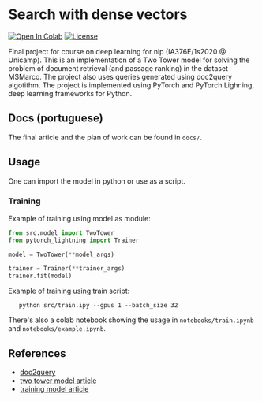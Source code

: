 # Search with dense vectors

[![Open In Colab](https://colab.research.google.com/assets/colab-badge.svg)](https://colab.research.google.com/github/RafaelGoncalves8/search-with-dense-vectors/blob/master/notebooks/Index.ipynb)
[![License](https://img.shields.io/github/license/RafaelGoncalves8/search-with-dense-vectors)](https://github.com/RafaelGoncalves8/search-with-dense-vectors/blob/master/LICENSE)

Final project for course on deep learning for nlp (IA376E/1s2020 @ Unicamp). This is an implementation of a Two Tower model for solving the problem of document retrieval (and passage ranking) in the dataset MSMarco. The project also uses queries generated using doc2query algotithm. The project is implemented using PyTorch and PyTorch Lighning, deep learning frameworks for Python.

## Docs (portuguese)

 The final article and the plan of work can be found in `docs/`.

## Usage

One can import the model in python or use as a script.

### Training

Example of training using model as module:

```python
from src.model import TwoTower
from pytorch_lightning import Trainer

model = TwoTower(**model_args)

trainer = Trainer(**trainer_args)
trainer.fit(model)
```

Example of training using train script:

```
   python src/train.ipy --gpus 1 --batch_size 32
 ```

There's also a colab notebook showing the usage in `notebooks/train.ipynb` and `notebooks/example.ipynb`.

## References

 - [doc2query](https://github.com/nyu-dl/dl4ir-doc2query)
 - [two tower model article](https://arxiv.org/abs/2002.03932)
 - [training model article](https://arxiv.org/abs/2004.04906)
